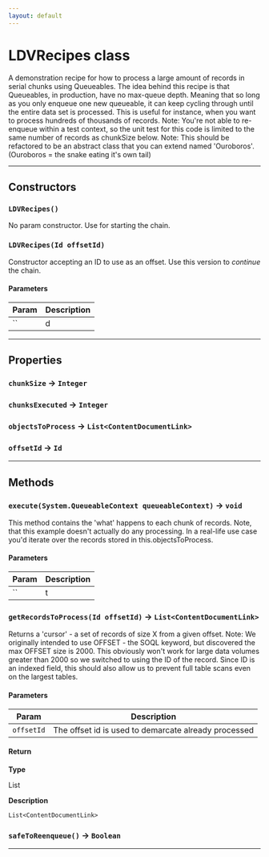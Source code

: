 ```yaml
---
layout: default
---
```

# LDVRecipes class

A demonstration recipe for how to process a large amount of records in serial chunks using Queueables. The idea behind this recipe is that Queueables, in production, have no max-queue depth. Meaning that so long as you only enqueue one new queueable, it can keep cycling through until the entire data set is processed. This is useful for instance, when you want to process hundreds of thousands of records. Note: You're not able to re-enqueue within a test context, so the unit test for this code is limited to the same number of records as chunkSize below. Note: This should be refactored to be an abstract class that you can extend named 'Ouroboros'. (Ouroboros = the snake eating it's own tail)

---
## Constructors
### `LDVRecipes()`

No param constructor. Use for starting the chain.
### `LDVRecipes(Id offsetId)`

Constructor accepting an ID to use as an offset. Use this version to *continue* the chain.
#### Parameters
|Param|Description|
|-----|-----------|
|`` | d |

---
## Properties

### `chunkSize` → `Integer`

### `chunksExecuted` → `Integer`

### `objectsToProcess` → `List<ContentDocumentLink>`

### `offsetId` → `Id`

---
## Methods
### `execute(System.QueueableContext queueableContext)` → `void`

This method contains the 'what' happens to each chunk of records. Note, that this example doesn't actually do any processing. In a real-life use case you'd iterate over the records stored in this.objectsToProcess.

#### Parameters
|Param|Description|
|-----|-----------|
|`` | t |

### `getRecordsToProcess(Id offsetId)` → `List<ContentDocumentLink>`

Returns a 'cursor' - a set of records of size X from a given offset. Note: We originally intended to use OFFSET - the SOQL keyword, but discovered the max OFFSET size is 2000. This obviously won't work for large data volumes greater than 2000 so we switched to using the ID of the record. Since ID is an indexed field, this should also allow us to prevent full table scans even on the largest tables.

#### Parameters
|Param|Description|
|-----|-----------|
|`offsetId` |  The offset id is used to demarcate already processed |

#### Return

**Type**

List<ContentDocumentLink>

**Description**

`List<ContentDocumentLink>`

### `safeToReenqueue()` → `Boolean`
---
